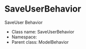 SaveUserBehavior
===============

SaveUser Behavior




* Class name: SaveUserBehavior
* Namespace: 
* Parent class: ModelBehavior








